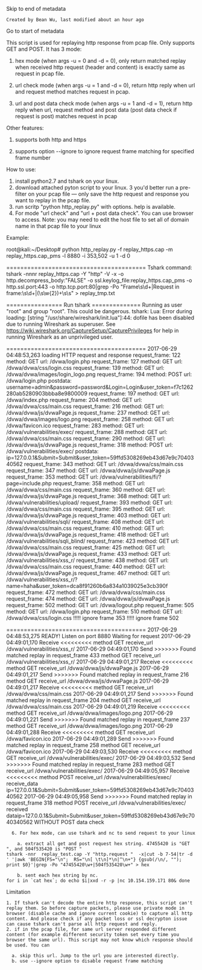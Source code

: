 
Skip to end of metadata

    Created by Bean Wu, last modified about an hour ago

Go to start of metadata

 

This script is used for replaying http response from pcap file. Only supports GET and POST. It has 3 mode:

1. hex mode (when args -u = 0 and -d = 0), only return matched replay when received http request (header and content) is exactly same as request in pcap file.

2. url check mode (when args -u = 1 and -d = 0), return http reply when url and request method matches request in pcap.

3. url and post data check mode (when args -u = 1 and -d = 1), return http reply when url, request method and post data (post data check if request is post) matches request in pcap

 

Other features:

1. supports both http and https

2. supports option --ignore to ignore request frame matching for specified frame number

 

How to use:

   1. install python2.7 and tshark on your linux.
   2. download attached pyton script to your linux.
   3 you'd better run a pre-filter on your pcap file — only save the http request and response you want to replay in the pcap file. 
   4. run scritp "python http_replay.py" with options. help is available.
   5. For mode "url check" and "url + post data check". You can use browser to access. Note: you may need to edit the host file to set all of domain name in that pcap file to your linux

Example:

root@kali:~/Desktop# python http_replay.py -f replay_https.cap -m replay_https.cap_pms -l 8880 -i 353,502 -u 1 -d 0

========================================
Tshark command: tshark -nnnr replay_https.cap -Y "http"  -V -x -o http.decompress_body:"FALSE" -o ssl.keylog_file:replay_https.cap_pms -o http.ssl.port:443 -o http.tcp.port:80|grep -Po "Frame\s\d+|Request in frame:\s\d+|(\s\w{2})+\s\s" > replay_tmp.txt

================ Run tshark ==============
Running as user "root" and group "root". This could be dangerous.
tshark: Lua: Error during loading:
 [string "/usr/share/wireshark/init.lua"]:44: dofile has been disabled due to running Wireshark as superuser. See https://wiki.wireshark.org/CaptureSetup/CapturePrivileges for help in running Wireshark as an unprivileged user.

========================================
2017-06-29 04:48:53,263  loading HTTP request and response
request_frame: 122 method: GET  url:  /dvwa/login.php
request_frame: 127 method: GET  url:  /dvwa/dvwa/css/login.css
request_frame: 139 method: GET  url:  /dvwa/dvwa/images/login_logo.png
request_frame: 194 method: POST  url:  /dvwa/login.php  postdata: username=admin&password=password&Login=Login&user_token=f7c1262280ab5280903bbba8e9800009
request_frame: 197 method: GET  url:  /dvwa/index.php
request_frame: 204 method: GET  url:  /dvwa/dvwa/css/main.css
request_frame: 216 method: GET  url:  /dvwa/dvwa/js/dvwaPage.js
request_frame: 237 method: GET  url:  /dvwa/dvwa/images/logo.png
request_frame: 258 method: GET  url:  /dvwa/favicon.ico
request_frame: 283 method: GET  url:  /dvwa/vulnerabilities/exec/
request_frame: 288 method: GET  url:  /dvwa/dvwa/css/main.css
request_frame: 290 method: GET  url:  /dvwa/dvwa/js/dvwaPage.js
request_frame: 318 method: POST  url:  /dvwa/vulnerabilities/exec/  postdata: ip=127.0.0.1&Submit=Submit&user_token=59ffd5308269eb43d67e9c7040340562
request_frame: 343 method: GET  url:  /dvwa/dvwa/css/main.css
request_frame: 347 method: GET  url:  /dvwa/dvwa/js/dvwaPage.js
request_frame: 353 method: GET  url:  /dvwa/vulnerabilities/fi/?page=include.php
request_frame: 358 method: GET  url:  /dvwa/dvwa/css/main.css
request_frame: 360 method: GET  url:  /dvwa/dvwa/js/dvwaPage.js
request_frame: 368 method: GET  url:  /dvwa/vulnerabilities/upload/
request_frame: 393 method: GET  url:  /dvwa/dvwa/css/main.css
request_frame: 395 method: GET  url:  /dvwa/dvwa/js/dvwaPage.js
request_frame: 403 method: GET  url:  /dvwa/vulnerabilities/sqli/
request_frame: 408 method: GET  url:  /dvwa/dvwa/css/main.css
request_frame: 410 method: GET  url:  /dvwa/dvwa/js/dvwaPage.js
request_frame: 418 method: GET  url:  /dvwa/vulnerabilities/sqli_blind/
request_frame: 423 method: GET  url:  /dvwa/dvwa/css/main.css
request_frame: 425 method: GET  url:  /dvwa/dvwa/js/dvwaPage.js
request_frame: 433 method: GET  url:  /dvwa/vulnerabilities/xss_r/
request_frame: 438 method: GET  url:  /dvwa/dvwa/css/main.css
request_frame: 440 method: GET  url:  /dvwa/dvwa/js/dvwaPage.js
request_frame: 467 method: GET  url:  /dvwa/vulnerabilities/xss_r/?name=haha&user_token=dca8f91260b6a834a1039025e3cb390f
request_frame: 472 method: GET  url:  /dvwa/dvwa/css/main.css
request_frame: 474 method: GET  url:  /dvwa/dvwa/js/dvwaPage.js
request_frame: 502 method: GET  url:  /dvwa/logout.php
request_frame: 505 method: GET  url:  /dvwa/login.php
request_frame: 510 method: GET  url:  /dvwa/dvwa/css/login.css
!!!!! ignore frame 353
!!!!! ignore frame 502

========================================
2017-06-29 04:48:53,275  READY! Listen on port 8880 Waiting for request
2017-06-29 04:49:01,170  Receive <<<<<<<<< method GET  receive_url  /dvwa/vulnerabilities/xss_r/
2017-06-29 04:49:01,170  Send >>>>>>> Found matched replay in request_frame 433 method GET receive_url  /dvwa/vulnerabilities/xss_r/
2017-06-29 04:49:01,217  Receive <<<<<<<<< method GET  receive_url  /dvwa/dvwa/js/dvwaPage.js
2017-06-29 04:49:01,217  Send >>>>>>> Found matched replay in request_frame 216 method GET receive_url  /dvwa/dvwa/js/dvwaPage.js
2017-06-29 04:49:01,217  Receive <<<<<<<<< method GET  receive_url  /dvwa/dvwa/css/main.css
2017-06-29 04:49:01,217  Send >>>>>>> Found matched replay in request_frame 204 method GET receive_url  /dvwa/dvwa/css/main.css
2017-06-29 04:49:01,219  Receive <<<<<<<<< method GET  receive_url  /dvwa/dvwa/images/logo.png
2017-06-29 04:49:01,221  Send >>>>>>> Found matched replay in request_frame 237 method GET receive_url  /dvwa/dvwa/images/logo.png
2017-06-29 04:49:01,288  Receive <<<<<<<<< method GET  receive_url  /dvwa/favicon.ico
2017-06-29 04:49:01,289  Send >>>>>>> Found matched replay in request_frame 258 method GET receive_url  /dvwa/favicon.ico
2017-06-29 04:49:03,530  Receive <<<<<<<<< method GET  receive_url  /dvwa/vulnerabilities/exec/
2017-06-29 04:49:03,532  Send >>>>>>> Found matched replay in request_frame 283 method GET receive_url  /dvwa/vulnerabilities/exec/
2017-06-29 04:49:05,957  Receive <<<<<<<<< method POST  receive_url  /dvwa/vulnerabilities/exec/  receive_data ip=127.0.0.1&Submit=Submit&user_token=59ffd5308269eb43d67e9c7040340562
2017-06-29 04:49:05,958  Send >>>>>>> Found matched replay in request_frame 318 method POST receive_url  /dvwa/vulnerabilities/exec/ received dataip=127.0.0.1&Submit=Submit&user_token=59ffd5308269eb43d67e9c7040340562 WITHOUT POST data check

 

      6. For hex mode, can use tshark and nc to send request to your linux

        a. extract all get and post request hex string. 47455420 is "GET ", and 504f535420 is "POST "
    tshark -nnr  replay_test.cap -Y "http.request "  -x|cut -b 7-54|tr -d ' '|awk 'BEGIN{FS="\n";  RS="\n[ \t\n]*\n|^\n+"} {gsub(/\n/, ""); print $0}'|grep -Po "47455420\w+|504f535420\w+" > hex

        b. sent each hex string by nc.
    for i in `cat hex`; do echo $i|xxd -r -p |nc 10.154.159.171 80& done

 

Limitation

    1. If tshark can't decode the entire http response, this script can't replay them. So before capture packets, please use private mode in browser (disable cache and ignore current cookie) to capture all http content. And please check if any packet loss or ssl decrypton issue can cause tshark can't parse all http request and reply.
    2. if in the pcap file, for same url server responded different content (for example different security token set every time you browser the same url). This script may not know which response should be used. You can

      a. skip this url. Jump to the url you are interested directly.
      b. use --ignore option to disable request frame matching
